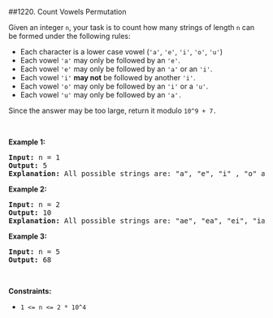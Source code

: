 ##1220. Count Vowels Permutation
<p>Given an integer <code>n</code>, your task is to count how many strings of length <code>n</code> can be formed under the following rules:</p>

<ul>
	<li>Each character is a lower case vowel&nbsp;(<code>&#39;a&#39;</code>, <code>&#39;e&#39;</code>, <code>&#39;i&#39;</code>, <code>&#39;o&#39;</code>, <code>&#39;u&#39;</code>)</li>
	<li>Each vowel&nbsp;<code>&#39;a&#39;</code> may only be followed by an <code>&#39;e&#39;</code>.</li>
	<li>Each vowel&nbsp;<code>&#39;e&#39;</code> may only be followed by an <code>&#39;a&#39;</code>&nbsp;or an <code>&#39;i&#39;</code>.</li>
	<li>Each vowel&nbsp;<code>&#39;i&#39;</code> <strong>may not</strong> be followed by another <code>&#39;i&#39;</code>.</li>
	<li>Each vowel&nbsp;<code>&#39;o&#39;</code> may only be followed by an <code>&#39;i&#39;</code> or a&nbsp;<code>&#39;u&#39;</code>.</li>
	<li>Each vowel&nbsp;<code>&#39;u&#39;</code> may only be followed by an <code>&#39;a&#39;.</code></li>
</ul>

<p>Since the answer&nbsp;may be too large,&nbsp;return it modulo <code>10^9 + 7.</code></p>

<p>&nbsp;</p>
<p><strong>Example 1:</strong></p>

<pre>
<strong>Input:</strong> n = 1
<strong>Output:</strong> 5
<strong>Explanation:</strong> All possible strings are: &quot;a&quot;, &quot;e&quot;, &quot;i&quot; , &quot;o&quot; and &quot;u&quot;.
</pre>

<p><strong>Example 2:</strong></p>

<pre>
<strong>Input:</strong> n = 2
<strong>Output:</strong> 10
<strong>Explanation:</strong> All possible strings are: &quot;ae&quot;, &quot;ea&quot;, &quot;ei&quot;, &quot;ia&quot;, &quot;ie&quot;, &quot;io&quot;, &quot;iu&quot;, &quot;oi&quot;, &quot;ou&quot; and &quot;ua&quot;.
</pre>

<p><strong>Example 3:&nbsp;</strong></p>

<pre>
<strong>Input:</strong> n = 5
<strong>Output:</strong> 68</pre>

<p>&nbsp;</p>
<p><strong>Constraints:</strong></p>

<ul>
	<li><code>1 &lt;= n &lt;= 2 * 10^4</code></li>
</ul>
